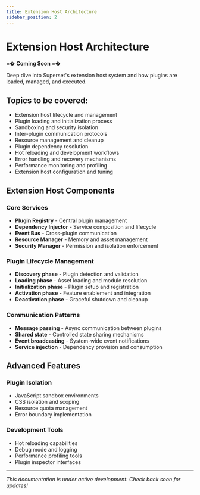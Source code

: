 ```yaml
---
title: Extension Host Architecture
sidebar_position: 2
---
```


<!--
Licensed to the Apache Software Foundation (ASF) under one
or more contributor license agreements.  See the NOTICE file
distributed with this work for additional information
regarding copyright ownership.  The ASF licenses this file
to you under the Apache License, Version 2.0 (the
"License"); you may not use this file except in compliance
with the License.  You may obtain a copy of the License at

  http://www.apache.org/licenses/LICENSE-2.0

Unless required by applicable law or agreed to in writing,
software distributed under the License is distributed on an
"AS IS" BASIS, WITHOUT WARRANTIES OR CONDITIONS OF ANY
KIND, either express or implied.  See the License for the
specific language governing permissions and limitations
under the License.
-->

# Extension Host Architecture

=� **Coming Soon** =�

Deep dive into Superset's extension host system and how plugins are loaded, managed, and executed.

## Topics to be covered:

- Extension host lifecycle and management
- Plugin loading and initialization process
- Sandboxing and security isolation
- Inter-plugin communication protocols
- Resource management and cleanup
- Plugin dependency resolution
- Hot reloading and development workflows
- Error handling and recovery mechanisms
- Performance monitoring and profiling
- Extension host configuration and tuning

## Extension Host Components

### Core Services
- **Plugin Registry** - Central plugin management
- **Dependency Injector** - Service composition and lifecycle
- **Event Bus** - Cross-plugin communication
- **Resource Manager** - Memory and asset management
- **Security Manager** - Permission and isolation enforcement

### Plugin Lifecycle Management
- **Discovery phase** - Plugin detection and validation
- **Loading phase** - Asset loading and module resolution
- **Initialization phase** - Plugin setup and registration
- **Activation phase** - Feature enablement and integration
- **Deactivation phase** - Graceful shutdown and cleanup

### Communication Patterns
- **Message passing** - Async communication between plugins
- **Shared state** - Controlled state sharing mechanisms
- **Event broadcasting** - System-wide event notifications
- **Service injection** - Dependency provision and consumption

## Advanced Features

### Plugin Isolation
- JavaScript sandbox environments
- CSS isolation and scoping
- Resource quota management
- Error boundary implementation

### Development Tools
- Hot reloading capabilities
- Debug mode and logging
- Performance profiling tools
- Plugin inspector interfaces

---

*This documentation is under active development. Check back soon for updates!*

